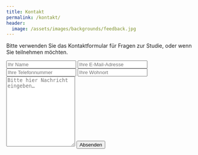```yaml
---
title: Kontakt
permalink: /kontakt/
header:
  image: /assets/images/backgrounds/feedback.jpg
---
```


Bitte verwenden Sie das Kontaktformular für Fragen zur Studie, oder wenn Sie teilnehmen möchten.

<form action="https://formspree.io/katharina.galuschka@med.uni-muenchen.de"
      method="POST">
  <input type="text" name="name" placeholder="Ihr Name">
  <input type="email" name="_replyto" placeholder="Ihre E-Mail-Adresse">
  <input type="tel" name="telefonnummer" placeholder="Ihre Telefonnummer">
  <input type="text" name="wohnort" placeholder="Ihre Wohnort">
  <textarea name="nachricht" placeholder="Bitte hier Nachricht eingeben…" required="" rows="12"></textarea>

  <input type="hidden" name="_subject" value="KOMPASS: Neuer E-Mail-Kontakt" />
  <input type="hidden" name="_language" value="de" />
  <input type="text" name="_gotcha" style="display:none" />
  <input type="submit" value="Absenden">

  <input type="hidden" name="_next" value="{{ '/kontakt/success' | absolute_url }}" />
</form>
